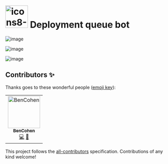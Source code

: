 # <a href="https://imgbb.com/"><img width="70px" src="https://i.ibb.co/qd22bXD/icons8-queue-48011.png" alt="icons8-queue-480" border="0" /></a> Deployment queue bot

![image](https://user-images.githubusercontent.com/12120325/69583867-7f3ebe80-0fe4-11ea-81fc-1b2c952b0e9b.png)


![image](https://user-images.githubusercontent.com/12120325/69583927-a5fcf500-0fe4-11ea-8960-a034175575e2.png)

![image](https://user-images.githubusercontent.com/12120325/69583980-c5941d80-0fe4-11ea-92a0-3db91a3b29f5.png)

## Contributors ✨

Thanks goes to these wonderful people ([emoji key](https://allcontributors.org/docs/en/emoji-key)):

<!-- ALL-CONTRIBUTORS-LIST:START - Do not remove or modify this section -->
<!-- prettier-ignore -->
<table><tr><td align="center"><a href="https://github.com/BlinkyBill182"><img src="https://avatars0.githubusercontent.com/u/12120325?v=4" width="100px;" alt="BenCohen"/><br /><sub><b>BenCohen</b></sub></a><br /><a href="https://github.com/Ben Cohen/slack-bot-queue/commits?author=BlinkyBill182" title="Code">💻</a> <a href="https://github.com/Ben Cohen/slack-bot-queue/commits?author=BlinkyBill182" title="Documentation">📖</a></td></tr></table>

<!-- ALL-CONTRIBUTORS-LIST:END -->

This project follows the [all-contributors](https://github.com/all-contributors/all-contributors) specification. Contributions of any kind welcome!
